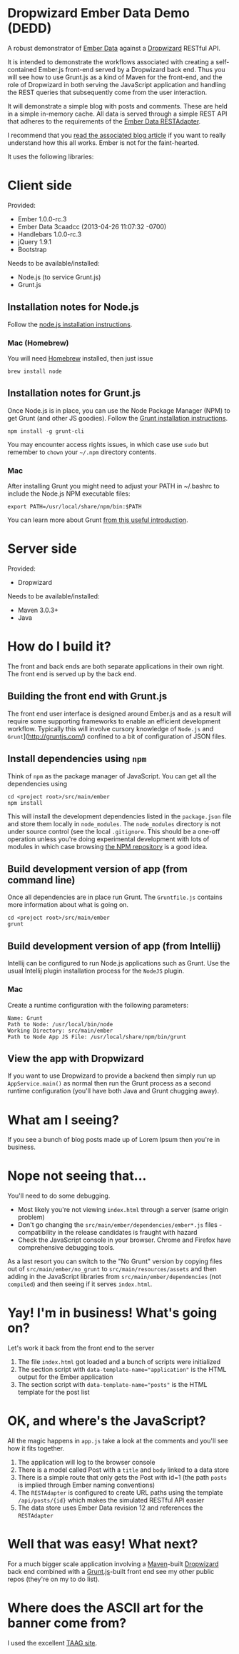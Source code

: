 # Dropwizard Ember Data Demo (DEDD)

A robust demonstrator of [Ember Data](https://github.com/emberjs/data) against a [Dropwizard](http://dropwizard.codahale.com) RESTful API.

It is intended to demonstrate the workflows associated with creating a self-contained Ember.js front-end served by a
Dropwizard back end. Thus you will see how to use Grunt.js as a kind of Maven for the front-end, and the role of Dropwizard
in both serving the JavaScript application and handling the REST queries that subsequently come from the user interaction.

It will demonstrate a simple blog with posts and comments. These are held in a simple in-memory cache. All data is
served through a simple REST API that adheres to the requirements of the [Ember Data RESTAdapter](http://emberjs.com/guides/models/the-rest-adapter/).

I recommend that you [read the associated blog article](http://gary-rowe.com/agilestack/2013/05/11/dropwizard-with-ember-data/) if you want to really understand how this all works. Ember is not for the faint-hearted.

It uses the following libraries:

# Client side

Provided:
* Ember 1.0.0-rc.3
* Ember Data 3caadcc (2013-04-26 11:07:32 -0700)
* Handlebars 1.0.0-rc.3
* jQuery 1.9.1
* Bootstrap

Needs to be available/installed:

* Node.js (to service Grunt.js)
* Grunt.js

## Installation notes for Node.js

Follow the [node.js installation instructions](http://nodejs.org/).

### Mac (Homebrew)

You will need [Homebrew](https://github.com/mxcl/homebrew) installed, then just issue

```
brew install node
```

## Installation notes for Grunt.js

Once Node.js is in place, you can use the Node Package Manager (NPM) to get Grunt (and other JS goodies). Follow the [Grunt installation instructions](http://gruntjs.org/).

```
npm install -g grunt-cli
```

You may encounter access rights issues, in which case use `sudo` but remember to `chown` your `~/.npm` directory contents.

### Mac

After installing Grunt you might need to adjust your PATH in ~/.bashrc to include the Node.js NPM executable files:

```
export PATH=/usr/local/share/npm/bin:$PATH
```

You can learn more about Grunt [from this useful introduction](http://net.tutsplus.com/tutorials/javascript-ajax/meeting-grunt-the-build-tool-for-javascript/).

# Server side

Provided:

* Dropwizard

Needs to be available/installed:

* Maven 3.0.3+
* Java

# How do I build it?

The front and back ends are both separate applications in their own right. The front end is served up by the back end.

## Building the front end with Grunt.js

The front end user interface is designed around Ember.js and as a result will require some supporting frameworks to enable
an efficient development workflow. Typically this will involve cursory knowledge of `Node.js` and `Grunt`](http://gruntjs.com/)
confined to a bit of configuration of JSON files.

## Install dependencies using `npm`

Think of `npm` as the package manager of JavaScript. You can get all the dependencies using

```
cd <project root>/src/main/ember
npm install
```

This will install the development dependencies listed in the `package.json` file and store them locally in `node_modules`.
The `node_modules` directory is not under source control (see the local `.gitignore`. This should be a one-off operation
unless you're doing experimental development with lots of modules in which case browsing [the NPM repository](https://npmjs.org)
is a good idea.

## Build development version of app (from command line)

Once all dependencies are in place run Grunt. The `Gruntfile.js` contains more information about what is going on.

```
cd <project root>/src/main/ember
grunt
```

## Build development version of app (from Intellij)

Intellij can be configured to run Node.js applications such as Grunt. Use the usual Intellij plugin installation process
for the `NodeJS` plugin.

### Mac

Create a runtime configuration with the following parameters:

```
Name: Grunt
Path to Node: /usr/local/bin/node
Working Directory: src/main/ember
Path to Node App JS File: /usr/local/share/npm/bin/grunt
```

## View the app with Dropwizard

If you want to use Dropwizard to provide a backend then simply run up `AppService.main()` as normal then run the
Grunt process as a second runtime configuration (you'll have both Java and Grunt chugging away).

# What am I seeing?

If you see a bunch of blog posts made up of Lorem Ipsum then you're in business.

# Nope not seeing that...

You'll need to do some debugging.

* Most likely you're not viewing `index.html` through a server (same origin problem)
* Don't go changing the `src/main/ember/dependencies/ember*.js` files - compatibility in the release candidates is fraught with hazard
* Check the JavaScript console in your browser. Chrome and Firefox have comprehensive debugging tools.

As a last resort you can switch to the "No Grunt" version by copying files out of `src/main/ember/no_grunt` to `src/main/resources/assets`
and then adding in the JavaScript libraries from `src/main/ember/dependencies` (not `compiled`) and then seeing if it serves `index.html`.

# Yay! I'm in business! What's going on?

Let's work it back from the front end to the server

1. The file `index.html` got loaded and a bunch of scripts were initialized
2. The section script with `data-template-name="application"` is the HTML output for the Ember application
3. The section script with `data-template-name="posts"` is the HTML template for the post list

# OK, and where's the JavaScript?

All the magic happens in `app.js` take a look at the comments and you'll see how it fits together.

1. The application will log to the browser console
2. There is a model called Post with a `title` and `body` linked to a data store
3. There is a simple route that only gets the Post with id=1 (the path `posts` is implied through Ember naming conventions)
4. The `RESTAdapter` is configured to create URL paths using the template `/api/posts/{id}` which makes the simulated RESTful API easier
5. The data store uses Ember Data revision 12 and references the `RESTAdapter`

# Well that was easy! What next?

For a much bigger scale application involving a [Maven](http://maven.apache.org)-built [Dropwizard](http://dropwizard.codahale.com) back end combined
with a [Grunt.js](http://gruntjs.com)-built front end see my other public repos (they're on my to do list).

# Where does the ASCII art for the banner come from?

I used the excellent [TAAG site](http://patorjk.com/software/taag).